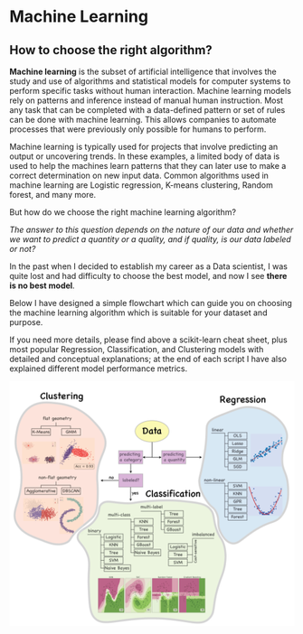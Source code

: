 # Machine Learning

## How to choose the right algorithm?

**Machine learning** is the subset of artificial intelligence that involves the study and use of algorithms and statistical models for computer systems to perform specific tasks without human interaction. Machine learning models rely on patterns and inference instead of manual human instruction. Most any task that can be completed with a data-defined pattern or set of rules can be done with machine learning. This allows companies to automate processes that were previously only possible for humans to perform.

Machine learning is typically used for projects that involve predicting an output or uncovering trends. In these examples, a limited body of data is used to help the machines learn patterns that they can later use to make a correct determination on new input data. Common algorithms used in machine learning are Logistic regression, K-means clustering, Random forest, and many more.

But how do we choose the right machine learning algorithm? 

*The answer to this question depends on the nature of our data and whether we want to predict a quantity or a quality, and if quality, is our data labeled or not?*

In the past when I decided to establish my career as a Data scientist, I was quite lost and had difficulty to choose the best model, and now I see **there is no best model**. 

Below I have designed a simple flowchart which can guide you on choosing the machine learning algorithm which is suitable for your dataset and purpose.

If you need more details, please find above a scikit-learn cheat sheet, plus most popular Regression, Classification, and Clustering models with detailed and conceptual explanations; at the end of each script I have also explained different model performance metrics. 



<img src="images/flowchart.png" width="800">